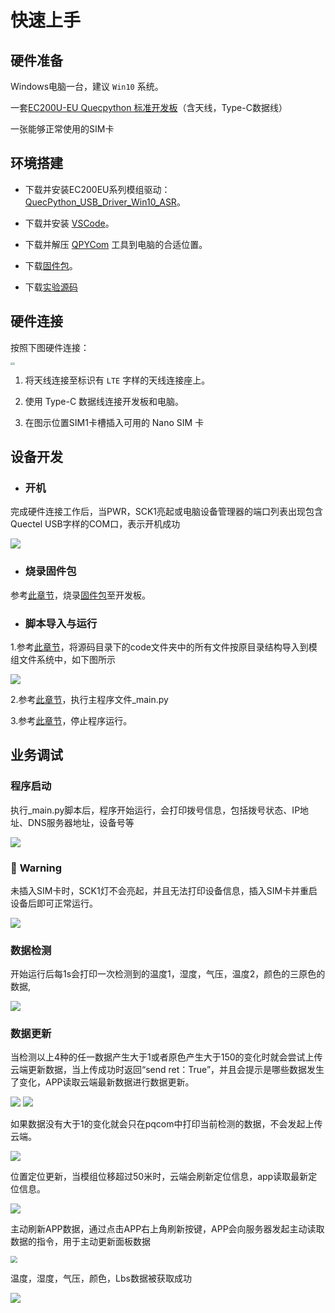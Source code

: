 # 快速上手

## 硬件准备

Windows电脑一台，建议 `Win10` 系统。

一套[EC200U-EU Quecpython 标准开发板](https://python.quectel.com/doc/Getting_started/zh/evb/ec200x-evb.html)（含天线，Type-C数据线）

一张能够正常使用的SIM卡

## 环境搭建

- 下载并安装EC200EU系列模组驱动：[QuecPython_USB_Driver_Win10_ASR](https://images.quectel.com/python/2023/04/Quectel_Windows_USB_DriverA_Customer_V1.1.13.zip)。


- 下载并安装 [VSCode](https://code.visualstudio.com/)。
- 下载并解压 [QPYCom](https://images.quectel.com/python/2022/12/QPYcom_V3.6.0.zip) 工具到电脑的合适位置。
- 下载[固件包](../../solutions/SimpliKit/EC200UEUAAR05A01M08_TEST0222.zip  )。
- 下载[实验源码](https://gitee.com/dustin-wei/solution-sensorhub) 

## 硬件连接

按照下图硬件连接：

<img src="../../media/solutions/SimpliKit/EVB_link1.png" style="zoom: 25%;" /><img src="../../media/solutions/SimpliKit/EVB_link2.png" style="zoom: 20%;" />



1. 将天线连接至标识有 `LTE` 字样的天线连接座上。

2. 使用 Type-C 数据线连接开发板和电脑。

3. 在图示位置SIM1卡槽插入可用的 Nano SIM 卡



## 设备开发

- ### 开机

完成硬件连接工作后，当PWR，SCK1亮起或电脑设备管理器的端口列表出现包含Quectel USB字样的COM口，表示开机成功

<img src="../../media/solutions/SimpliKit/USB.png"  />



- ### 烧录固件包

参考[此章节](https://python.quectel.com/doc/Application_guide/zh/dev-tools/QPYcom/qpycom-dw.html#下载固件)，烧录[固件包](../../solutions/SimpliKit/EC200UEUAAR05A01M08_TEST0222.zip )至开发板。

- ### 脚本导入与运行

1.参考[此章节](https://python.quectel.com/doc/Getting_started/zh/first_python.html#PC与模组间的文件传输)，将源码目录下的code文件夹中的所有文件按原目录结构导入到模组文件系统中，如下图所示

<img src="../../media/solutions/SimpliKit/Qpycom.png"  />

2.参考[此章节](https://python.quectel.com/doc/Getting_started/zh/first_python.html#执行脚本文件)，执行主程序文件_main.py

3.参考[此章节](https://python.quectel.com/doc/Getting_started/zh/first_python.html#停止程序运行)，停止程序运行。

## 业务调试

### 程序启动

执行_main.py脚本后，程序开始运行，会打印拨号信息，包括拨号状态、IP地址、DNS服务器地址，设备号等

<img src="../../media/solutions/SimpliKit/drivers_data.png"  />

### 🚩 **Warning**

未插入SIM卡时，SCK1灯不会亮起，并且无法打印设备信息，插入SIM卡并重启设备后即可正常运行。

<img src="../../media/solutions/SimpliKit/sim_erro.png"  />

### 数据检测

开始运行后每1s会打印一次检测到的温度1，湿度，气压，温度2，颜色的三原色的数据,

<img src="../../media/solutions/SimpliKit/data.png"  />

### 数据更新

当检测以上4种的任一数据产生大于1或者原色产生大于150的变化时就会尝试上传云端更新数据，当上传成功时返回“send ret：True”，并且会提示是哪些数据发生了变化，APP读取云端最新数据进行数据更新。

<img src="../../media/solutions/SimpliKit/data_up.png"  />

<img src="../../media/solutions/SimpliKit/yun.png"  />

如果数据没有大于1的变化就会只在pqcom中打印当前检测的数据，不会发起上传云端。

<img src="../../media/solutions/SimpliKit/data1.png"  />

位置定位更新，当模组位移超过50米时，云端会刷新定位信息，app读取最新定位信息。

<img src="../../media/solutions/SimpliKit/gnss.png"  />

主动刷新APP数据，通过点击APP右上角刷新按键，APP会向服务器发起主动读取数据的指令，用于主动更新面板数据

<img src="../../media/solutions/SimpliKit/APP.png" style="zoom: 67%;" />

温度，湿度，气压，颜色，Lbs数据被获取成功

<img src="../../media/solutions/SimpliKit/data_get.png" style="zoom: 100%;" />